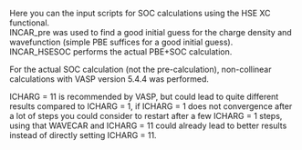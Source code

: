 Here you can the input scripts for SOC calculations using the HSE XC functional. \
INCAR_pre was used to find a good initial guess for the charge density and wavefunction (simple PBE suffices for a good initial guess). \
INCAR_HSESOC performs the actual PBE+SOC calculation. 

For the actual SOC calculation (not the pre-calculation), non-collinear calculations with VASP version 5.4.4 was performed.

ICHARG = 11 is recommended by VASP, but could lead to quite different results compared to ICHARG = 1, 
if ICHARG = 1 does not convergence after a lot of steps you could consider to restart after a few ICHARG = 1 steps, 
using that WAVECAR and ICHARG = 11 could already lead to better results instead of directly setting ICHARG = 11.
